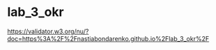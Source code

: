 # lab_3_okr
https://validator.w3.org/nu/?doc=https%3A%2F%2Fnastiabondarenko.github.io%2Flab_3_okr%2F 
